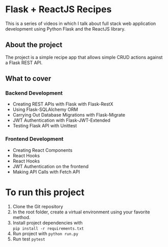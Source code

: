 # Flask + ReactJS Recipes
This is a series of videos in which I talk about full stack web application development using Python Flask and the ReactJS library.


## About the project
The project is a simple recipe app that allows simple CRUD actions against a Flask REST API.



## What to cover

### Backend Development
- Creating REST APIs with Flask with Flask-RestX
- Using Flask-SQLAlchemy ORM
- Carrying Out Database Migrations with Flask-Migrate
- JWT Authentication with Flask-JWT-Extended
- Testing Flask API with Unittest

### Frontend Development
- Creating React Components
- React Hooks
- React Hooks
- JWT Authentication on the frontend
- Making API Calls with Fetch API

# To run this project
1. Clone the Git repository
2. In the root folder, create a virtual environment using your favorite method.
3. Install project dependencies with  
``
pip install -r requirements.txt
``
4. Run project with 
``
python run.py
``
5. Run test
``
pytest
``
